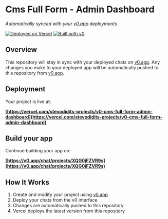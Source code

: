 # Cms Full Form - Admin Dashboard

*Automatically synced with your [v0.app](https://v0.app) deployments*

[![Deployed on Vercel](https://img.shields.io/badge/Deployed%20on-Vercel-black?style=for-the-badge&logo=vercel)](https://vercel.com/stevodidits-projects/v0-cms-full-form-admin-dashboard)
[![Built with v0](https://img.shields.io/badge/Built%20with-v0.app-black?style=for-the-badge)](https://v0.app/chat/projects/XQG0jFZVR9s)

## Overview

This repository will stay in sync with your deployed chats on [v0.app](https://v0.app).
Any changes you make to your deployed app will be automatically pushed to this repository from [v0.app](https://v0.app).

## Deployment

Your project is live at:

**[https://vercel.com/stevodidits-projects/v0-cms-full-form-admin-dashboard](https://vercel.com/stevodidits-projects/v0-cms-full-form-admin-dashboard)**

## Build your app

Continue building your app on:

**[https://v0.app/chat/projects/XQG0jFZVR9s](https://v0.app/chat/projects/XQG0jFZVR9s)**

## How It Works

1. Create and modify your project using [v0.app](https://v0.app)
2. Deploy your chats from the v0 interface
3. Changes are automatically pushed to this repository
4. Vercel deploys the latest version from this repository